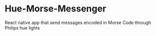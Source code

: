 # Hue-Morse-Messenger
React native app that send messages encoded in Morse Code through Philips hue lights
